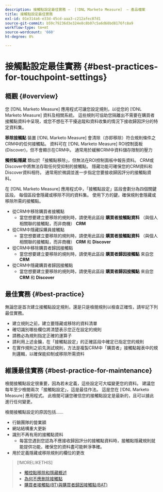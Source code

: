 ```yaml
---
description: 接觸點設定最佳實務 —  [!DNL Marketo Measure]  — 產品檔案
title: 接觸點設定最佳實務
exl-id: 01e314a6-e33d-45cd-aaa3-c212afec07d1
source-git-commit: b59c79236d3e324e8c8b07c5a6d68bd8176fc8a9
workflow-type: tm+mt
source-wordcount: '660'
ht-degree: 0%

---
```


# 接觸點設定最佳實務 {#best-practices-for-touchpoint-settings}

## 概觀 {#overview}

您 [!DNL Marketo Measure] 應用程式可讓您設定規則，以從您的 [!DNL Marketo Measure] 資料及相關系統。 這些規則可協助您隔離出不需要在購買者接觸點資料中呈現，或您不想在不干擾追蹤和資料收集的情況下接收歸因評分的特定資料集。

**移除接觸點** 裝置 [!DNL Marketo Measure] 會清除（亦即移除）符合規則條件之CRM中的任何接觸點。 資料可在 [!DNL Marketo Measure] ROI控制面板(Discover)，但不會顯示在CRM中。 通常用於緩解CRM中資料儲存限制的壓力

**觸控點隱藏** 類似於「接觸點移除」，但無法在ROI控制面板中報告資料。 CRM或Discover中將無法存取任何受抑制的接觸點。 隱藏功能可確保您的CRM資料和Discover資料相符。 通常用於微調並進一步指定您要接收歸因評分的接觸點資料。

在 [!DNL Marketo Measure] 應用程式中，「接觸點設定」區段會劃分為四個關鍵區段。 每個區段會隱藏或移除不同的資料集。 使用下方的鍵，確保規則會隱藏或移除所需的接觸點。

* 從CRM中移除購買者接觸點
   * 當您想要建立要移除的規則時，請使用此區段 **購買者接觸點資料** （與個人相關聯的接觸點，而非商機） **CRM**
* 從CRM中隱藏採購員接觸點
   * 當您想要建立要移除的規則時，請使用此區段 **購買者接觸點資料** （與個人相關聯的接觸點，而非商機） **CRM** 和 **Discover**
* 從CRM中移除購買者歸因接觸點
   * 當您想要建立要移除的規則時，請使用此區段 **購買者歸因接觸點** 來自您 **CRM**
* 從CRM中隱藏購買者歸因接觸點
   * 當您想要建立要移除的規則時，請使用此區段 **購買者歸因接觸點** 來自您 **CRM** 和 **Discover**

## 最佳實務 {#best-practice}

無論您是首次建立接觸點設定規則，還是只是檢閱規則以檢查正確性，請牢記下列最佳實務。

* 建立規則之前，建立要隱藏或移除的資料清單
* 確切識別哪些欄位將清楚表示您正在設定的規則
* 請務必為規則指定正確的運算子
* 請利用上述金鑰，在「接觸點設定」的正確區段中確定已指定您的規則
* 在實作規則之前先測試規則，方法是複製CRM中「購買者」接觸點報表中的規則邏輯，以確保能抑制或移除所需資料

## 維護最佳實務 {#best-practice-for-maintenance}

檢閱接觸點設定很重要，因為若未定義，這些設定可大幅變更您的資料。 建議您每年至少檢閱兩次「接觸點設定」，這是最佳作法。 這是您在 [!DNL Marketo Measure] 應用程式。 此檢閱可讓您確信您的接觸點設定是最新的，且可以據此進行任何變更。

檢閱接觸點設定的原因包括……

* 行銷團隊的營業額
* 網站結構重大更新
* 識別不再有用的接觸點資料
   * 每當您遇到您認為不應接收歸因評分的接觸點資料時，接觸點隱藏規則就能提供功能，確保您的資料盡可能幹淨準確。
* 用於定義隱藏或移除規則的欄位的更改

>[!MORELIKETHIS]
>
>* [觸控點移除和隱藏概述](/help/advanced-marketo-measure-features/touchpoint-settings/touchpoint-removal-and-touchpoint-suppression.md)
>* [為何不應刪除接觸點](/help/advanced-marketo-measure-features/touchpoint-settings/why-you-should-never-delete-touchpoints.md)
>* [購買者接觸點(BT)與購買者歸因接觸點(BAT)](/help/configuration-and-setup/getting-started-with-marketo-measure/difference-between-buyer-touchpoints-and-buyer-attribution-touchpoints.md)

